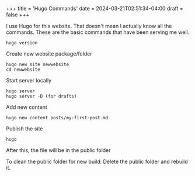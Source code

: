 +++
title = 'Hugo Commands'
date = 2024-03-21T02:51:34-04:00
draft = false
+++

I use Hugo for this website. That doesn't mean I actually know all the commands. These are the basic commands that have been serving me well. 

```shell
hugo version
```

Create new website package/folder
```shell
hugo new site newwebsite 
cd newwebsite 
```

Start server locally
```shell
hugo server 
hugo server -D (for drafts)
```

Add new content
```shell
hugo new content posts/my-first-post.md
```

Publish the site
```shell
hugo
```

After this, the file will be in the public folder

To clean the public folder for new build: Delete the public folder and rebuild it.
